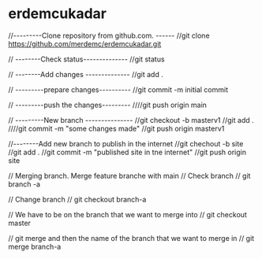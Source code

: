 # erdemcukadar
//---------Clone repository from github.com. ------
//git clone https://github.com/merdemc/erdemcukadar.git

// --------Check status--------------
//git status

// --------Add changes --------------
//git add .

// ---------prepare changes----------
//git commit -m initial commit

// ---------push the changes---------
////git push origin main

// ---------New branch ---------------
//git checkout -b masterv1
//git add .
////git commit -m "some changes made"
//git push origin masterv1

//--------Add new branch to publish in the internet
//git chechout -b site
//git add .
//git commit -m "published site in tne internet"
//git push origin site



// Merging branch. Merge feature branche with main
// Check branch
// git branch -a

// Change branch
// git checkout branch-a

// We have to be on the branch that we want to merge into
// git checkout master

// git merge and then the name of the branch that we want to merge in
// git merge branch-a